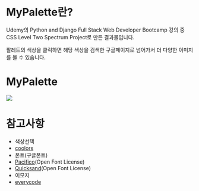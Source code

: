 # MyPalette란?

Udemy의 Python and Django Full Stack Web Developer Bootcamp 강의 중 CSS Level Two Spectrum Project로 만든 결과물입니다.

팔레트의 색상을 클릭하면 해당 색상을 검색한 구글페이지로 넘어가서 더 다양한 이미지를 볼 수 있습니다.

# MyPalette

![](https://github.com/arajo-hub/Lecture-Project/blob/master/Mypalette/example.jpg)

# 참고사항

 * 색상선택
  * [coolors](https://coolors.co/browser/latest/1)
 * 폰트(구글폰트)
  * [Pacifico](https://fonts.google.com/specimen/Pacifico)(Open Font License)
  * [Quicksand](https://fonts.google.com/specimen/Quicksand)(Open Font License)
 * 이모지
  * [everycode](https://everycode.store/)
